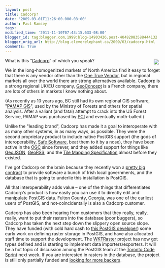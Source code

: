```yaml
---
layout: post
title: Cadcorp?
date: '2009-03-01T11:26:00.000-08:00'
author: Paul Ramsey
tags: 
modified_time: '2011-11-10T07:43:15.633-08:00'
blogger_id: tag:blogger.com,1999:blog-14903426.post-40482083588444132
blogger_orig_url: http://blog.cleverelephant.ca/2009/03/cadcorp.html
comments: True
---
```


<img src="http://www.unigis.org/gisruk_2008/images/cadcorp.gif" style="float:right;padding:5px;"/>What is this &ldquo;[Cadcorp](http://www.cadcorp.com)&rdquo; of which you speak?

We in the long-homogenized markets of North America find it easy to forget that there is any vendor other than the [One True Vendor](http://www.esri.com/), but in regional markets all over the world there are strong alternatives available.  Cadcorp is a strong regional UK/EU company, [GeoConcept](http://www.geoconcept.com) is a French company, there are lots of others in markets I know nothing about.

(As recently as 10 years ago, BC still had its own regional GIS software, "[PAMAP GIS](http://www.pci.on.ca/announce-archive/msg00019.html)", used by the Ministry of Forests and others for spatial analysis. After a valiant (and fatal) attempt to crack into the US Forest Service, PAMAP was purchased by [PCI](http://www.pcigeomatics.com) and eventually moth-balled.)

Unlike the "leading brand", Cadcorp has made it a goal to interoperate with as many other systems, in as many ways, as possible. They were the second proprietary product to include native PostGIS support (the gods of interoperability, [Safe Software](http://www.safe.com), beat them to it by a nose), they have been active in the [OGC](http://www.opengeospatial.org/) since forever, and they added support for things like [GeoJSON](http://geojson.org), [GeoRSS](http://georss.org), and the [Tile Mapping Specification](http://wiki.osgeo.org/wiki/Tile_Map_Service_Specification) almost before they existed.

I've got Cadcorp on the brain because they recently won a [pretty big contract](http://govm.geospatial-solutions.com/gssgovm/Government+&+Military+News/Cadcorp-to-Provide-GIS-to-Consortium-of-Irish-Loca/ArticleStandard/Article/detail/572548?ref=25) to provide software a bunch of Irish local governments, and the database that is going to underlie this installation is PostGIS. 

All that interoperability adds value &ndash; one of the things that differentiates Cadcorp's product is how easily you can use it to directly edit and manipulate PostGIS data. Fulton County, Georgia, was one of the earliest users of PostGIS, and not-coincidentally is also a Cadcorp customer.

Cadcorp has also been hearing from customers that they really, really, really, want to put their rasters into the database (poor buggers), so Cadcorp has taken the next step down the slippery open source slope. They have funded (with cold hard cash to [this PostGIS developer](http://strk.keybit.net/projects/WKTRaster/index.html)) some early work on defining raster storage in PostGIS, and have also allocated staff time to support the development.  The [WKTRaster](http://postgis.refractions.net/support/wiki/index.php?WKTRasterHomePage) project has now got types defined and is starting to implement data importers/exporters. It will be a hot topic of discussion among the PostGIS team at the [Toronto Code Sprint](http://wiki.osgeo.org/wiki/Toronto_Code_Sprint_2009) next week.  If you are interested in rasters in the database, the project is still only partially funded and [looking for more backers](http://strk.keybit.net/projects/WKTRaster/index.html).

